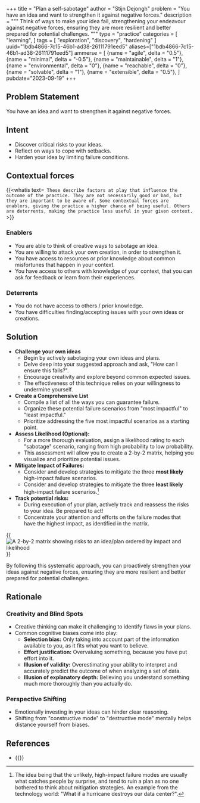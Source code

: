 +++
title = "Plan a self-sabotage"
author = "Stijn Dejongh"
problem = "You have an idea and want to strengthen it against negative forces."
description = """
Think of ways to make your idea fail, strengthening your endeavour against negative forces, ensuring they are more resilient and 
better prepared for potential challenges.
"""
type = "practice"
categories = [
    "learning",
]
tags = [
    "exploration", "discovery", "hardening"
]
uuid="1bdb4866-7c15-46b1-ad38-26111791eed5"
aliases=["1bdb4866-7c15-46b1-ad38-26111791eed5"]
ammerse = [
  {name = "agile", delta = "0.5"},
  {name = "minimal", delta = "-0.5"},
  {name = "maintainable", delta = "1"},
  {name = "environmental", delta = "0"},
  {name = "reachable", delta = "0"},
  {name = "solvable", delta = "1"},
  {name = "extensible", delta = "0.5"},
]
pubdate="2023-09-19"
+++

## Problem Statement

You have an idea and want to strengthen it against negative forces.

## Intent

* Discover critical risks to your ideas.
* Reflect on ways to cope with setbacks.
* Harden your idea by limiting failure conditions.

## Contextual forces

{{<whatis text=`
These describe factors at play that influence the outcome of the practice. They are not necessarily good or bad, but they are important to be
aware of. Some contextual forces are enablers, giving the practice a higher chance of being useful. Others are deterrents, making the practice less useful
in your given context.` >}}

### Enablers

* You are able to think of creative ways to sabotage an idea.
* You are willing to attack your own creation, in order to strengthen it.
* You have access to resources or prior knowledge about common misfortunes that happen in your context.
* You have access to others with knowledge of your context, that you can ask for feedback or learn from their experiences.

### Deterrents

* You do not have access to others / prior knowledge.
* You have difficulties finding/accepting issues with your own ideas or creations.

## Solution

* **Challenge your own ideas**
    * Begin by actively sabotaging your own ideas and plans.
    * Delve deep into your suggested approach and ask, "How can I ensure this fails?".
    * Encourage creativity and explore beyond common expected issues.
    * The effectiveness of this technique relies on your willingness to undermine yourself.
* **Create a Comprehensive List**
    * Compile a list of all the ways you can guarantee failure.
    * Organize these potential failure scenarios from "most impactful" to "least impactful."
    * Prioritize addressing the five most impactful scenarios as a starting point.
* **Assess Likelihood (Optional):**
    * For a more thorough evaluation, assign a likelihood rating to each "sabotage" scenario, ranging from high probability to low probability.
    * This assessment will allow you to create a 2-by-2 matrix, helping you visualize and prioritize potential issues.
* **Mitigate Impact of Failures:**
    * Consider and develop strategies to mitigate the three **most likely** high-impact failure scenarios.
    * Consider and develop strategies to mitigate the three **least likely** high-impact failure scenarios.[^1]
* **Track potential risks:**
    * During execution of your plan, actively track and reassess the risks to your idea. Be prepared to act!
    * Concentrate your attention and efforts on the failure modes that have the highest impact, as identified in the matrix.

{{<image src="/images/practices/sabotage.png" alt="A 2-by-2 matrix showing risks to an idea/plan ordered by impact and likelihood" >}}

By following this systematic approach, you can proactively strengthen your ideas against negative forces, ensuring they are more resilient and
better prepared for potential challenges.

## Rationale

### Creativity and Blind Spots

* Creative thinking can make it challenging to identify flaws in your plans.
* Common cognitive biases come into play:
    * **Selection bias:** Only taking into account part of the information available to you, as it fits what you want to believe.
    * **Effort justification:** Overvaluing something, because you have put effort into it.
    * **Illusion of validity:**  Overestimating your ability to interpret and accurately predict the outcome of when analyzing a set of data.
    * **Illusion of explanatory depth:** Believing you understand something much more thoroughly than you actually do.

### Perspective Shifting

* Emotionally investing in your ideas can hinder clear reasoning.
* Shifting from "constructive mode" to "destructive mode" mentally helps distance yourself from biases.

## References

* {{<reference author="Brown, A."
  year="2015"
  title="Financial Risk Management For Dummies"
  publisher="For Dummies"
  isbn="9781119082187"
  link="https://www.goodreads.com/book/show/26518085-financial-risk-management-for-dummies" >}}

[^1]: The idea being that the unlikely, high-impact failure modes are usually what catches people by surprise, and tend to ruin a plan as no one
bothered to think about mitigation strategies. An example from the technology world: "What if a hurricane destroys our data center?".